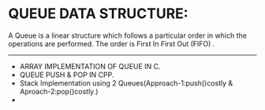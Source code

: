 <h1>QUEUE DATA STRUCTURE:</h1>
<p>A Queue is a linear structure which follows a particular order in which the operations are performed. The order is First In First Out (FIFO) .</p>
<hr>
<ul>
  <li>ARRAY IMPLEMENTATION OF QUEUE IN C.</li>
  <li>QUEUE PUSH & POP IN CPP. </li>
  <li>Stack Implementation using 2 Queues(Approach-1:push()costly & Aproach-2:pop()costly.)</li>
  <li></li>
</ul>
